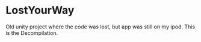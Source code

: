 # LostYourWay
Old unity project where the code was lost, but app was still on my ipod. This is the Decompilation.
